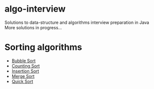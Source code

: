 # algo-interview
Solutions to data-structure and algorithms interview preparation in Java<br>
More solutions in progress...

# Sorting algorithms
- [Bubble Sort](./src/main/java/com/rajeevn/algorithms/sorting/impl/BubbleSort.java)
- [Counting Sort](./src/main/java/com/rajeevn/algorithms/sorting/impl/CountingSort.java)
- [Insertion Sort](./src/main/java/com/rajeevn/algorithms/sorting/impl/InsertionSort.java)
- [Merge Sort](./src/main/java/com/rajeevn/algorithms/sorting/impl/MergeSort.java)
- [Quick Sort](./src/main/java/com/rajeevn/algorithms/sorting/impl/QuickSort.java)
